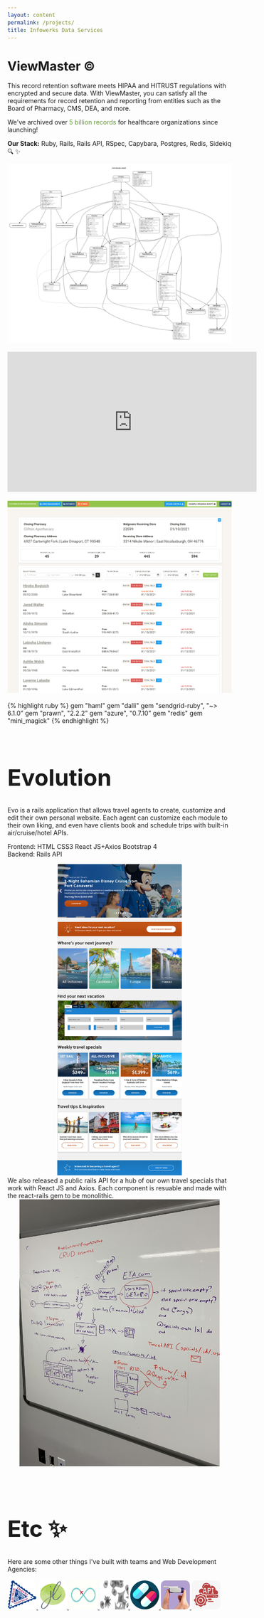 ```yaml
---
layout: content
permalink: /projects/
title: Infowerks Data Services
---
```

# ViewMaster &copy;
 This record retention software meets HIPAA and HITRUST regulations with encrypted and secure data. With ViewMaster, you can satisfy all the requirements for record retention and reporting from entities such as the Board of Pharmacy, CMS, DEA, and more. 

 We've archived over <span style="color:#5F9731 ;">5 billion records</span> for healthcare organizations since launching!

 <b>Our Stack:</b> Ruby, Rails, Rails API, RSpec, Capybara, Postgres, Redis, Sidekiq 🔍 ✨
<br>

<img src="../assets/erd.png" alt="erd" />
<br>
<br>
<center>
<iframe width="560" height="315" src="https://www.youtube.com/embed/TVgl5NYqqj4" frameborder="0" allow="accelerometer; autoplay; clipboard-write; encrypted-media; gyroscope; picture-in-picture" allowfullscreen></iframe>
</center>
<br>
<img src="../assets/crd.png" alt="erd" />
<br><br>
{% highlight ruby %}
gem "haml"
gem "dalli"
gem "sendgrid-ruby", "~> 6.1.0"
gem "prawn", "2.2.2"
gem "azure", "0.7.10"
gem "redis"
gem "mini_magick"
{% endhighlight %}
<br><br>

<h1 style="font-size: 3.2rem;">Evolution</h1>
Evo is a rails application that allows travel agents to create, customize and edit their own personal website. Each agent can customize each module to their own liking, and even have clients book and schedule trips with built-in air/cruise/hotel APIs.

Frontend: HTML CSS3 React JS+Axios Bootstrap 4 <br>
Backend: Rails API  

<center>
<img src="../assets/evo.jpg"
     alt="erd" style="height: 700px; width: auto;" />
 </center>
We also released a public rails API for a hub of our own travel specials that work with React JS and Axios. Each component is resuable and made with the react-rails gem to be monolithic.

<center>
<img src="../assets/diagram.jpeg"
     alt="erd" style="height: 600px; width: auto;" />
</center>
<br><br>

<h1 style="font-size: 3.2rem;">Etc ✨</h1>
Here are some other things I've built with teams and Web Development Agencies:
<br>
<br>
<a href="https://www.archertravel.com/" target="_blank">
<img src="../assets/archer.png"
     alt="erd" style="height: 65px; width: 65px; border-radius: 10px;" />
     </a>
   <a href="https://www.jonathanlouis.net/" target="_blank">  
<img src="../assets/logo.jpg"
     alt="erd" style="height: 65px; width: 65px; border-radius: 10px;" />
      </a>
     <a href="https://github.com/EvolutionHQ/evo-specials" target="_blank">
     <img src="../assets/specials.gif"
     alt="erd" style="height: 65px; width: 65px; border-radius: 10px;" />
      </a>
     <a href="https://avitamedical.com/" target="_blank">
     <img src="../assets/virus.gif"
     alt="erd" style="height: 65px; width: 65px; border-radius: 10px;" />
      </a>
     <a href="https://github.com/medicinal-ruby" target="_blank">
     <img src="../assets/pill.png"
     alt="erd" style="height: 65px; width: 65px; border-radius: 10px;" />
      </a>
     <a href="https://afrezza.com/" target="_blank">
     <img src="../assets/afrezza.png"
     alt="erd" style="height: 65px; width: 65px; border-radius: 10px;" />
      </a>
     <a href="https://github.com/johncorderox/Rails-API-React-Tutorial" target="_blank">
     <img src="../assets/api.jpg"
     alt="erd" style="height: 65px; width: 65px; border-radius: 10px;" />
      </a>

